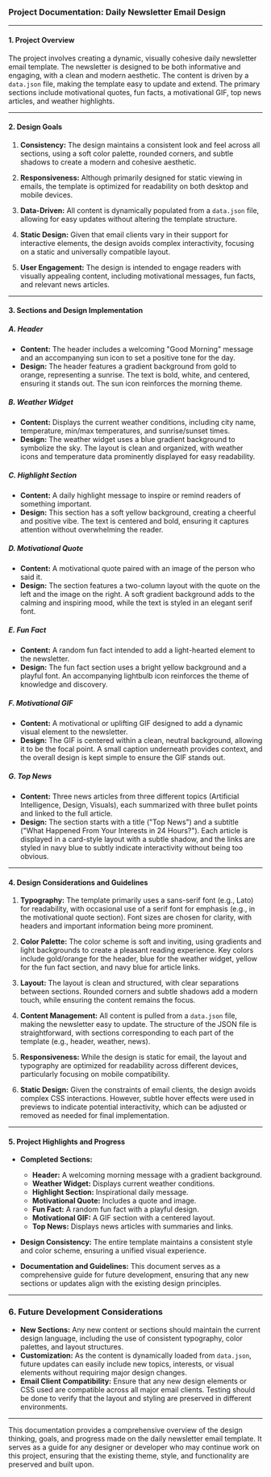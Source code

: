 ### **Project Documentation: Daily Newsletter Email Design**

* * * * *

#### **1\. Project Overview**

The project involves creating a dynamic, visually cohesive daily newsletter email template. The newsletter is designed to be both informative and engaging, with a clean and modern aesthetic. The content is driven by a `data.json` file, making the template easy to update and extend. The primary sections include motivational quotes, fun facts, a motivational GIF, top news articles, and weather highlights.

* * * * *

#### **2\. Design Goals**

1.  **Consistency:** The design maintains a consistent look and feel across all sections, using a soft color palette, rounded corners, and subtle shadows to create a modern and cohesive aesthetic.

2.  **Responsiveness:** Although primarily designed for static viewing in emails, the template is optimized for readability on both desktop and mobile devices.

3.  **Data-Driven:** All content is dynamically populated from a `data.json` file, allowing for easy updates without altering the template structure.

4.  **Static Design:** Given that email clients vary in their support for interactive elements, the design avoids complex interactivity, focusing on a static and universally compatible layout.

5.  **User Engagement:** The design is intended to engage readers with visually appealing content, including motivational messages, fun facts, and relevant news articles.

* * * * *

#### **3\. Sections and Design Implementation**

##### **A. Header**

-   **Content:** The header includes a welcoming "Good Morning" message and an accompanying sun icon to set a positive tone for the day.
-   **Design:** The header features a gradient background from gold to orange, representing a sunrise. The text is bold, white, and centered, ensuring it stands out. The sun icon reinforces the morning theme.

##### **B. Weather Widget**

-   **Content:** Displays the current weather conditions, including city name, temperature, min/max temperatures, and sunrise/sunset times.
-   **Design:** The weather widget uses a blue gradient background to symbolize the sky. The layout is clean and organized, with weather icons and temperature data prominently displayed for easy readability.

##### **C. Highlight Section**

-   **Content:** A daily highlight message to inspire or remind readers of something important.
-   **Design:** This section has a soft yellow background, creating a cheerful and positive vibe. The text is centered and bold, ensuring it captures attention without overwhelming the reader.

##### **D. Motivational Quote**

-   **Content:** A motivational quote paired with an image of the person who said it.
-   **Design:** The section features a two-column layout with the quote on the left and the image on the right. A soft gradient background adds to the calming and inspiring mood, while the text is styled in an elegant serif font.

##### **E. Fun Fact**

-   **Content:** A random fun fact intended to add a light-hearted element to the newsletter.
-   **Design:** The fun fact section uses a bright yellow background and a playful font. An accompanying lightbulb icon reinforces the theme of knowledge and discovery.

##### **F. Motivational GIF**

-   **Content:** A motivational or uplifting GIF designed to add a dynamic visual element to the newsletter.
-   **Design:** The GIF is centered within a clean, neutral background, allowing it to be the focal point. A small caption underneath provides context, and the overall design is kept simple to ensure the GIF stands out.

##### **G. Top News**

-   **Content:** Three news articles from three different topics (Artificial Intelligence, Design, Visuals), each summarized with three bullet points and linked to the full article.
-   **Design:** The section starts with a title ("Top News") and a subtitle ("What Happened From Your Interests in 24 Hours?"). Each article is displayed in a card-style layout with a subtle shadow, and the links are styled in navy blue to subtly indicate interactivity without being too obvious.

* * * * *

#### **4\. Design Considerations and Guidelines**

1.  **Typography:** The template primarily uses a sans-serif font (e.g., Lato) for readability, with occasional use of a serif font for emphasis (e.g., in the motivational quote section). Font sizes are chosen for clarity, with headers and important information being more prominent.

2.  **Color Palette:** The color scheme is soft and inviting, using gradients and light backgrounds to create a pleasant reading experience. Key colors include gold/orange for the header, blue for the weather widget, yellow for the fun fact section, and navy blue for article links.

3.  **Layout:** The layout is clean and structured, with clear separations between sections. Rounded corners and subtle shadows add a modern touch, while ensuring the content remains the focus.

4.  **Content Management:** All content is pulled from a `data.json` file, making the newsletter easy to update. The structure of the JSON file is straightforward, with sections corresponding to each part of the template (e.g., header, weather, news).

5.  **Responsiveness:** While the design is static for email, the layout and typography are optimized for readability across different devices, particularly focusing on mobile compatibility.

6.  **Static Design:** Given the constraints of email clients, the design avoids complex CSS interactions. However, subtle hover effects were used in previews to indicate potential interactivity, which can be adjusted or removed as needed for final implementation.

* * * * *

#### **5\. Project Highlights and Progress**

-   **Completed Sections:**

    -   **Header:** A welcoming morning message with a gradient background.
    -   **Weather Widget:** Displays current weather conditions.
    -   **Highlight Section:** Inspirational daily message.
    -   **Motivational Quote:** Includes a quote and image.
    -   **Fun Fact:** A random fun fact with a playful design.
    -   **Motivational GIF:** A GIF section with a centered layout.
    -   **Top News:** Displays news articles with summaries and links.
-   **Design Consistency:** The entire template maintains a consistent style and color scheme, ensuring a unified visual experience.

-   **Documentation and Guidelines:** This document serves as a comprehensive guide for future development, ensuring that any new sections or updates align with the existing design principles.

* * * * *

### **6\. Future Development Considerations**

-   **New Sections:** Any new content or sections should maintain the current design language, including the use of consistent typography, color palettes, and layout structures.
-   **Customization:** As the content is dynamically loaded from `data.json`, future updates can easily include new topics, interests, or visual elements without requiring major design changes.
-   **Email Client Compatibility:** Ensure that any new design elements or CSS used are compatible across all major email clients. Testing should be done to verify that the layout and styling are preserved in different environments.

* * * * *

This documentation provides a comprehensive overview of the design thinking, goals, and progress made on the daily newsletter email template. It serves as a guide for any designer or developer who may continue work on this project, ensuring that the existing theme, style, and functionality are preserved and built upon.